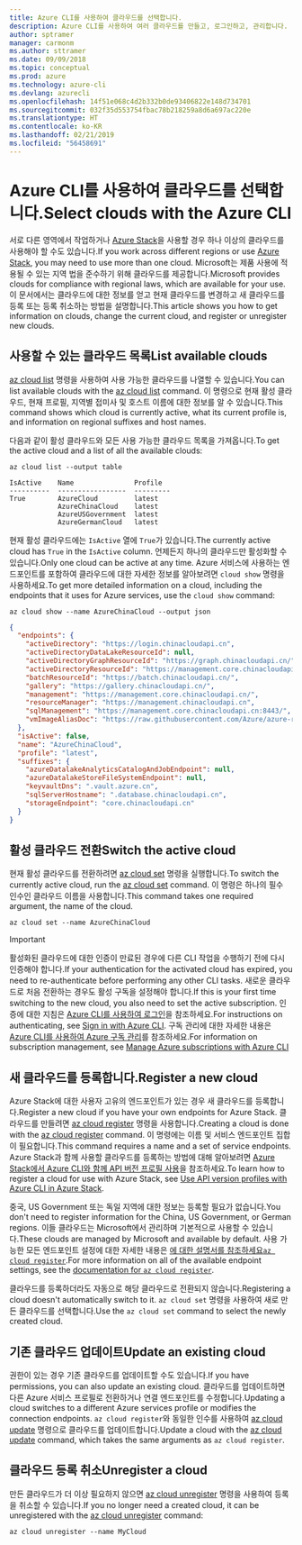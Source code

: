 ```yaml
---
title: Azure CLI를 사용하여 클라우드를 선택합니다.
description: Azure CLI를 사용하여 여러 클라우드를 만들고, 로그인하고, 관리합니다.
author: sptramer
manager: carmonm
ms.author: sttramer
ms.date: 09/09/2018
ms.topic: conceptual
ms.prod: azure
ms.technology: azure-cli
ms.devlang: azurecli
ms.openlocfilehash: 14f51e068c4d2b332b0de93406822e148d734701
ms.sourcegitcommit: 032f35d553754fbac78b218259a8d6a697ac220e
ms.translationtype: HT
ms.contentlocale: ko-KR
ms.lasthandoff: 02/21/2019
ms.locfileid: "56458691"
---
```

# <a name="select-clouds-with-the-azure-cli"></a><span data-ttu-id="3307b-103">Azure CLI를 사용하여 클라우드를 선택합니다.</span><span class="sxs-lookup"><span data-stu-id="3307b-103">Select clouds with the Azure CLI</span></span>

<span data-ttu-id="3307b-104">서로 다른 영역에서 작업하거나 [Azure Stack](https://docs.microsoft.com/azure/azure-stack/user/)을 사용할 경우 하나 이상의 클라우드를 사용해야 할 수도 있습니다.</span><span class="sxs-lookup"><span data-stu-id="3307b-104">If you work across different regions or use [Azure Stack](https://docs.microsoft.com/azure/azure-stack/user/), you may need to use more than one cloud.</span></span> <span data-ttu-id="3307b-105">Microsoft는 제품 사용에 적용될 수 있는 지역 법을 준수하기 위해 클라우드를 제공합니다.</span><span class="sxs-lookup"><span data-stu-id="3307b-105">Microsoft provides clouds for compliance with regional laws, which are available for your use.</span></span> <span data-ttu-id="3307b-106">이 문서에서는 클라우드에 대한 정보를 얻고 현재 클라우드를 변경하고 새 클라우드를 등록 또는 등록 취소하는 방법을 설명합니다.</span><span class="sxs-lookup"><span data-stu-id="3307b-106">This article shows you how to get information on clouds, change the current cloud, and register or unregister new clouds.</span></span>

## <a name="list-available-clouds"></a><span data-ttu-id="3307b-107">사용할 수 있는 클라우드 목록</span><span class="sxs-lookup"><span data-stu-id="3307b-107">List available clouds</span></span>

<span data-ttu-id="3307b-108">[az cloud list](/cli/azure/cloud#az-cloud-list) 명령을 사용하여 사용 가능한 클라우드를 나열할 수 있습니다.</span><span class="sxs-lookup"><span data-stu-id="3307b-108">You can list available clouds with the [az cloud list](/cli/azure/cloud#az-cloud-list) command.</span></span> <span data-ttu-id="3307b-109">이 명령으로 현재 활성 클라우드, 현재 프로필, 지역별 접미사 및 호스트 이름에 대한 정보를 알 수 있습니다.</span><span class="sxs-lookup"><span data-stu-id="3307b-109">This command shows which cloud is currently active, what its current profile is, and information on regional suffixes and host names.</span></span>

<span data-ttu-id="3307b-110">다음과 같이 활성 클라우드와 모든 사용 가능한 클라우드 목록을 가져옵니다.</span><span class="sxs-lookup"><span data-stu-id="3307b-110">To get the active cloud and a list of all the available clouds:</span></span>

```azurecli-interactive
az cloud list --output table
```

```output
IsActive    Name               Profile
----------  -----------------  ---------
True        AzureCloud         latest
            AzureChinaCloud    latest
            AzureUSGovernment  latest
            AzureGermanCloud   latest
```

<span data-ttu-id="3307b-111">현재 활성 클라우드에는 `IsActive` 열에 `True`가 있습니다.</span><span class="sxs-lookup"><span data-stu-id="3307b-111">The currently active cloud has `True` in the `IsActive` column.</span></span> <span data-ttu-id="3307b-112">언제든지 하나의 클라우드만 활성화할 수 있습니다.</span><span class="sxs-lookup"><span data-stu-id="3307b-112">Only one cloud can be active at any time.</span></span> <span data-ttu-id="3307b-113">Azure 서비스에 사용하는 엔드포인트를 포함하여 클라우드에 대한 자세한 정보를 알아보려면 `cloud show` 명령을 사용하세요.</span><span class="sxs-lookup"><span data-stu-id="3307b-113">To get more detailed information on a cloud, including the endpoints that it uses for Azure services, use the `cloud show` command:</span></span>

```azurecli-interactive
az cloud show --name AzureChinaCloud --output json
```

```json
{
  "endpoints": {
    "activeDirectory": "https://login.chinacloudapi.cn",
    "activeDirectoryDataLakeResourceId": null,
    "activeDirectoryGraphResourceId": "https://graph.chinacloudapi.cn/",
    "activeDirectoryResourceId": "https://management.core.chinacloudapi.cn/",
    "batchResourceId": "https://batch.chinacloudapi.cn/",
    "gallery": "https://gallery.chinacloudapi.cn/",
    "management": "https://management.core.chinacloudapi.cn/",
    "resourceManager": "https://management.chinacloudapi.cn",
    "sqlManagement": "https://management.core.chinacloudapi.cn:8443/",
    "vmImageAliasDoc": "https://raw.githubusercontent.com/Azure/azure-rest-api-specs/master/arm-compute/quickstart-templates/aliases.json"
  },
  "isActive": false,
  "name": "AzureChinaCloud",
  "profile": "latest",
  "suffixes": {
    "azureDatalakeAnalyticsCatalogAndJobEndpoint": null,
    "azureDatalakeStoreFileSystemEndpoint": null,
    "keyvaultDns": ".vault.azure.cn",
    "sqlServerHostname": ".database.chinacloudapi.cn",
    "storageEndpoint": "core.chinacloudapi.cn"
  }
}
```

## <a name="switch-the-active-cloud"></a><span data-ttu-id="3307b-114">활성 클라우드 전환</span><span class="sxs-lookup"><span data-stu-id="3307b-114">Switch the active cloud</span></span>

<span data-ttu-id="3307b-115">현재 활성 클라우드를 전환하려면 [az cloud set](/cli/azure/cloud#az-cloud-set) 명령을 실행합니다.</span><span class="sxs-lookup"><span data-stu-id="3307b-115">To switch the currently active cloud, run the [az cloud set](/cli/azure/cloud#az-cloud-set) command.</span></span> <span data-ttu-id="3307b-116">이 명령은 하나의 필수 인수인 클라우드 이름을 사용합니다.</span><span class="sxs-lookup"><span data-stu-id="3307b-116">This command takes one required argument, the name of the cloud.</span></span>

```azurecli-interactive
az cloud set --name AzureChinaCloud
```

> [!IMPORTANT]
> <span data-ttu-id="3307b-117">활성화된 클라우드에 대한 인증이 만료된 경우에 다른 CLI 작업을 수행하기 전에 다시 인증해야 합니다.</span><span class="sxs-lookup"><span data-stu-id="3307b-117">If your authentication for the activated cloud has expired, you need to re-authenticate before performing any other CLI tasks.</span></span> <span data-ttu-id="3307b-118">새로운 클라우드로 처음 전환하는 경우도 활성 구독을 설정해야 합니다.</span><span class="sxs-lookup"><span data-stu-id="3307b-118">If this is your first time switching to the new cloud, you also need to set the active subscription.</span></span>
> <span data-ttu-id="3307b-119">인증에 대한 지침은 [Azure CLI를 사용하여 로그인](authenticate-azure-cli.md)을 참조하세요.</span><span class="sxs-lookup"><span data-stu-id="3307b-119">For instructions on authenticating, see [Sign in with Azure CLI](authenticate-azure-cli.md).</span></span> <span data-ttu-id="3307b-120">구독 관리에 대한 자세한 내용은 [Azure CLI를 사용하여 Azure 구독 관리](manage-azure-subscriptions-azure-cli.md)를 참조하세요.</span><span class="sxs-lookup"><span data-stu-id="3307b-120">For information on subscription management, see [Manage Azure subscriptions with Azure CLI](manage-azure-subscriptions-azure-cli.md)</span></span>

## <a name="register-a-new-cloud"></a><span data-ttu-id="3307b-121">새 클라우드를 등록합니다.</span><span class="sxs-lookup"><span data-stu-id="3307b-121">Register a new cloud</span></span>

<span data-ttu-id="3307b-122">Azure Stack에 대한 사용자 고유의 엔드포인트가 있는 경우 새 클라우드를 등록합니다.</span><span class="sxs-lookup"><span data-stu-id="3307b-122">Register a new cloud if you have your own endpoints for Azure Stack.</span></span> <span data-ttu-id="3307b-123">클라우드를 만들려면 [az cloud register](/cli/azure/cloud#az-cloud-register) 명령을 사용합니다.</span><span class="sxs-lookup"><span data-stu-id="3307b-123">Creating a cloud is done with the [az cloud register](/cli/azure/cloud#az-cloud-register) command.</span></span> <span data-ttu-id="3307b-124">이 명령에는 이름 및 서비스 엔드포인트 집합이 필요합니다.</span><span class="sxs-lookup"><span data-stu-id="3307b-124">This command requires a name and a set of service endpoints.</span></span> <span data-ttu-id="3307b-125">Azure Stack과 함께 사용할 클라우드를 등록하는 방법에 대해 알아보려면 [Azure Stack에서 Azure CLI와 함께 API 버전 프로필 사용](/azure/azure-stack/user/azure-stack-version-profiles-azurecli2#connect-to-azure-stack)을 참조하세요.</span><span class="sxs-lookup"><span data-stu-id="3307b-125">To learn how to register a cloud for use with Azure Stack, see [Use API version profiles with Azure CLI in Azure Stack](/azure/azure-stack/user/azure-stack-version-profiles-azurecli2#connect-to-azure-stack).</span></span>

<span data-ttu-id="3307b-126">중국, US Government 또는 독일 지역에 대한 정보는 등록할 필요가 없습니다.</span><span class="sxs-lookup"><span data-stu-id="3307b-126">You don't need to register information for the China, US Government, or German regions.</span></span> <span data-ttu-id="3307b-127">이들 클라우드는 Microsoft에서 관리하며 기본적으로 사용할 수 있습니다.</span><span class="sxs-lookup"><span data-stu-id="3307b-127">These clouds are managed by Microsoft and available by default.</span></span>  <span data-ttu-id="3307b-128">사용 가능한 모든 엔드포인트 설정에 대한 자세한 내용은 [에 대한 설명서를 참조하세요`az cloud register`](/cli/azure/cloud#az-cloud-register).</span><span class="sxs-lookup"><span data-stu-id="3307b-128">For more information on all of the available endpoint settings, see the [documentation for `az cloud register`](/cli/azure/cloud#az-cloud-register).</span></span>

<span data-ttu-id="3307b-129">클라우드를 등록하더라도 자동으로 해당 클라우드로 전환되지 않습니다.</span><span class="sxs-lookup"><span data-stu-id="3307b-129">Registering a cloud doesn't automatically switch to it.</span></span> <span data-ttu-id="3307b-130">`az cloud set` 명령을 사용하여 새로 만든 클라우드를 선택합니다.</span><span class="sxs-lookup"><span data-stu-id="3307b-130">Use the `az cloud set` command to select the newly created cloud.</span></span>

## <a name="update-an-existing-cloud"></a><span data-ttu-id="3307b-131">기존 클라우드 업데이트</span><span class="sxs-lookup"><span data-stu-id="3307b-131">Update an existing cloud</span></span>

<span data-ttu-id="3307b-132">권한이 있는 경우 기존 클라우드를 업데이트할 수도 있습니다.</span><span class="sxs-lookup"><span data-stu-id="3307b-132">If you have permissions, you can also update an existing cloud.</span></span> <span data-ttu-id="3307b-133">클라우드를 업데이트하면 다른 Azure 서비스 프로필로 전환하거나 연결 엔드포인트를 수정합니다.</span><span class="sxs-lookup"><span data-stu-id="3307b-133">Updating a cloud switches to a different Azure services profile or modifies the connection endpoints.</span></span>
<span data-ttu-id="3307b-134">`az cloud register`와 동일한 인수를 사용하여 [az cloud update](/cli/azure/cloud#az-cloud-update) 명령으로 클라우드를 업데이트합니다.</span><span class="sxs-lookup"><span data-stu-id="3307b-134">Update a cloud with the [az cloud update](/cli/azure/cloud#az-cloud-update) command, which takes the same arguments as `az cloud register`.</span></span>

## <a name="unregister-a-cloud"></a><span data-ttu-id="3307b-135">클라우드 등록 취소</span><span class="sxs-lookup"><span data-stu-id="3307b-135">Unregister a cloud</span></span>

<span data-ttu-id="3307b-136">만든 클라우드가 더 이상 필요하지 않으면 [az cloud unregister](/cli/azure/cloud#az-cloud-unregister) 명령을 사용하여 등록을 취소할 수 있습니다.</span><span class="sxs-lookup"><span data-stu-id="3307b-136">If you no longer need a created cloud, it can be unregistered with the [az cloud unregister](/cli/azure/cloud#az-cloud-unregister) command:</span></span>

```azurecli-interactive
az cloud unregister --name MyCloud
```
